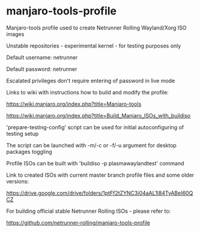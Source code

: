 # manjaro-tools-profile
Manjaro-tools profile used to create Netrunner Rolling Wayland/Xorg ISO images

Unstable repositories - experimental kernel - for testing purposes only

Default username: netrunner

Default password: netrunner

Escalated privileges don't require entering of password in live mode

Links to wiki with instructions how to build and modify the profile:

https://wiki.manjaro.org/index.php?title=Manjaro-tools

https://wiki.manjaro.org/index.php?title=Build_Manjaro_ISOs_with_buildiso

'prepare-testing-config' script can be used for initial autoconfiguring of testing setup

The script can be launched with -m/-c or -f/-u argument for desktop packages toggling

Profile ISOs can be built with 'buildiso -p plasmawaylandtest' command

Link to created ISOs with current master branch profile files and some older versions:

https://drive.google.com/drive/folders/1ptFf2tZYNC3i04aAL1l84TyABeI60QCZ

For building official stable Netrunner Rolling ISOs - please refer to:

https://github.com/netrunner-rolling/manjaro-tools-profile
